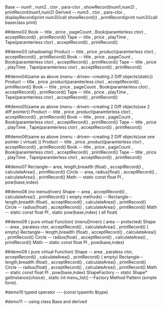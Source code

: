 Base -- num1 , num2 , ctor , para-ctor , showRecord(num1,num2) , printRecord(num1,num2) 
Derived -- num3 , ctor , para-ctor , displayRecord(print num3)(call showRecord()) , printRecord(print num3)(call baseclass print) 


##demo02
Book -- title , price , pageCount , Book(paramterless ctor) , acceptRecord() , printRecord() 
Tape --  title , price , playTime , Tape(paramterless ctor) , acceptRecord() , printRecord() 

##demo03 (shadowing) 
Product -- title , price ,product(paramterless ctor) , acceptRecord() , printRecord() 
Book -- title , price , pageCount , Book(paramterless ctor) , acceptRecord() , printRecord() 
Tape --  title , price , playTime , Tape(paramterless ctor) , acceptRecord() , printRecord() 

##demo04(same as above (menu - driven--creating 2 Diff objects(static)) 
Product -- title , price ,product(paramterless ctor) , acceptRecord() , printRecord() 
Book -- title , price , pageCount , Book(paramterless ctor) , acceptRecord() , printRecord() 
Tape --  title , price , playTime , Tape(paramterless ctor) , acceptRecord() , printRecord() 

##demo05(same as above (menu - driven--creating 2 Diff objects(use 2 diff pointer)) 
Product -- title , price ,product(paramterless ctor) , acceptRecord() , printRecord() 
Book -- title , price , pageCount , Book(paramterless ctor) , acceptRecord() , printRecord() 
Tape --  title , price , playTime , Tape(paramterless ctor) , acceptRecord() , printRecord() 

##demo06(same as above (menu - driven--creating 2 Diff objects(use one pointer ( virtual) )) 
Product -- title , price ,product(paramterless ctor) , acceptRecord() , printRecord() 
Book -- title , price , pageCount , Book(paramterless ctor) , acceptRecord() , printRecord() 
Tape --  title , price , playTime , Tape(paramterless ctor) , acceptRecord() , printRecord() 

##demo07
Rectangle-- area, length,breadth (float) , acceptRecord() , calculateArea() , printRecord() 
Circle -- area, radius(float) , acceptRecord() , calculateArea() , printRecord() 
Math --  static const float PI , pow(base,index)

##demo08 (no menudriven)
Shape -- area , acceptRecord() , calculateArea() , printRecord()  ( empty methods) -- 
Rectangle-- length,breadth (float) , acceptRecord() , calculateArea() , printRecord() 
Circle -- radius(float) , acceptRecord() , calculateArea() , printRecord() 
Math --  static const float PI , static pow(base,index) ( all float)  

##demo09 ( pure virtual Function) (menuDriven) ( area -- protected) 
Shape -- area , paraless ctor,  acceptRecord() , calculateArea() , printRecord()  ( empty) 
Rectangle-- length,breadth (float) , acceptRecord() , calculateArea() , printRecord() 
Circle -- radius(float) , acceptRecord() , calculateArea() , printRecord() 
Math --  static const float PI , pow(base,index)


##demo09 ( pure virtual Function) 
Shape -- area , paraless ctor,  acceptRecord() , calculateArea() , printRecord()  ( empty) 
Rectangle-- length,breadth (float) , acceptRecord() , calculateArea() , printRecord() 
Circle -- radius(float) , acceptRecord() , calculateArea() , printRecord() 
Math --  static const float PI , pow(base,index)
ShapeFactory -- static Shape* getInstance(choice) , static int menu_list() --Factory Method Pattern (simple form).

#demo10 
typeid operator --- (const typeinfo &type) 

#demo11 -- using class Base and derived 

